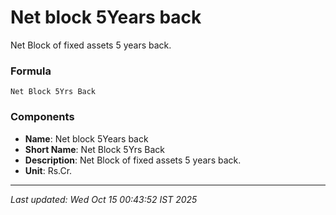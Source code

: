 # Net block 5Years back
Net Block of fixed assets 5 years back.

### Formula
```text
Net Block 5Yrs Back
```


### Components
- **Name**: Net block 5Years back
- **Short Name**: Net Block 5Yrs Back
- **Description**: Net Block of fixed assets 5 years back.
- **Unit**: Rs.Cr.

---
*Last updated: Wed Oct 15 00:43:52 IST 2025*
